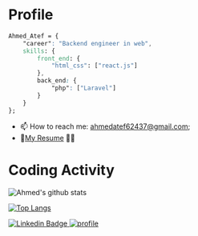# Profile

```css
Ahmed_Atef = {
    "career": "Backend engineer in web",
    skills: {
        front_end: {
            "html_css": ["react.js"]
        },
        back_end: {
            "php": ["Laravel"]
        }
    }
};
```

- 📫 How to reach me: ahmedatef62437@gmail.com;
- 📝[My Resume](https://www.linkedin.com/in/ahmed-a-1b9362184/detail/overlay-view/urn:li:fsd_profileTreasuryMedia:(ACoAACt6mJ0Bpf9lt8ivVz1kC9N-_yZQPeL2rqM,1614114790174)/) 👨‍💻

# Coding Activity


![Ahmed's github stats](https://github-readme-stats.vercel.app/api?username=ahmedatef00&show_icons=true&hide=prs,issues,contribs&show_owner=true&include_all_commits=true&V=2)

[![Top Langs](https://github-readme-stats.vercel.app/api/top-langs/?username=ahmedatef00&langs_count=20)](https://github.com/anuraghazra/github-readme-stats)

 
 [![Linkedin Badge](https://img.shields.io/badge/-Ahmed%20Atef-292929?style=flat-square&logo=Linkedin&logoColor=white&link=https://www.linkedin.com/in/ahmed-a-1b9362184/) ![profile](https://gpvc.arturio.dev/ahmedatef00)](https://www.linkedin.com/in/ahmed-a-1b9362184//)
 
